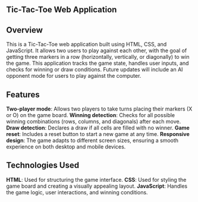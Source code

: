 ## Tic-Tac-Toe Web Application
## Overview
This is a Tic-Tac-Toe web application built using HTML, CSS, and JavaScript. It allows two users to play against each other, with the goal of getting three markers in a row (horizontally, vertically, or diagonally) to win the game. This application tracks the game state, handles user inputs, and checks for winning or draw conditions. Future updates will include an AI opponent mode for users to play against the computer.

 ## Features
**Two-player mode**: Allows two players to take turns placing their markers (X or O) on the game board.
**Winning detection**: Checks for all possible winning combinations (rows, columns, and diagonals) after each move.
**Draw detection**: Declares a draw if all cells are filled with no winner.
**Game reset**: Includes a reset button to start a new game at any time.
**Responsive design**: The game adapts to different screen sizes, ensuring a smooth experience on both desktop and mobile devices.
## Technologies Used
**HTML**: Used for structuring the game interface.
**CSS**: Used for styling the game board and creating a visually appealing layout.
**JavaScript**: Handles the game logic, user interactions, and winning conditions.
